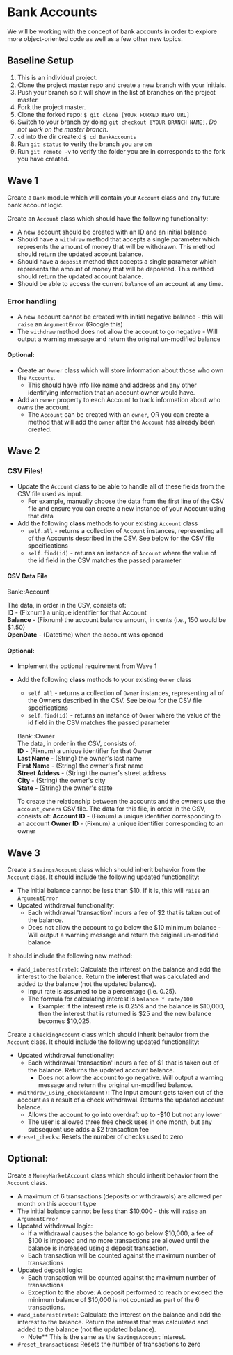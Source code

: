 # Bank Accounts

We will be working with the concept of bank accounts in order to explore more object-oriented code as well as a few other new topics.

## Baseline Setup

1. This is an individual project.
1. Clone the project master repo and create a new branch with your initials.
1. Push your branch so it will show in the list of branches on the project master.
1. Fork the project master.
1. Clone the forked repo: `$ git clone [YOUR FORKED REPO URL]`
1. Switch to your branch by doing `git checkout [YOUR BRANCH NAME]`. *Do not work on the master branch*.
1. `cd` into the dir create:d `$ cd BankAccounts`
1. Run `git status` to verify the branch you are on
1. Run `git remote -v` to verify the folder you are in corresponds to the fork you have created.


## Wave 1

Create a `Bank` module which will contain your `Account` class and any future bank account logic.

Create an `Account` class which should have the following functionality:
- A new account should be created with an ID and an initial balance
- Should have a `withdraw` method that accepts a single parameter which represents the amount of money that will be withdrawn. This method should return the updated account balance.
- Should have a `deposit` method that accepts a single parameter which represents the amount of money that will be deposited. This method should return the updated account balance.
- Should be able to access the current `balance` of an account at any time.

### Error handling
- A new account cannot be created with initial negative balance - this will `raise` an `ArgumentError` (Google this)
- The `withdraw` method does not allow the account to go negative - Will output a warning message and return the original un-modified balance

#### Optional:
- Create an `Owner` class which will store information about those who own the `Accounts`.
  - This should have info like name and address and any other identifying information that an account owner would have.
- Add an `owner` property to each Account to track information about who owns the account.
  - The `Account` can be created with an `owner`, OR you can create a method that will add the `owner` after the `Account` has already been created.


## Wave 2
### CSV Files!
- Update the `Account` class to be able to handle all of these fields from the CSV file used as input.
  - For example, manually choose the data from the first line of the CSV file and ensure you can create a new instance of your Account using that data
- Add the following **class** methods to your existing `Account` class
  - `self.all` - returns a collection of `Account` instances, representing all of the Accounts described in the CSV. See below for the CSV file specifications
  - `self.find(id)` - returns an instance of `Account` where the value of the id field in the CSV matches the passed parameter


#### CSV Data File
  Bank::Account

  The data, in order in the CSV, consists of:  
  **ID** - (Fixnum) a unique identifier for that Account  
  **Balance** - (Fixnum) the account balance amount, in cents (i.e., 150 would be $1.50)  
  **OpenDate** - (Datetime) when the account was opened  

#### Optional:
  - Implement the optional requirement from Wave 1
  - Add the following **class** methods to your existing `Owner` class
    - `self.all` - returns a collection of `Owner` instances, representing all of the Owners described in the CSV. See below for the CSV file specifications
    - `self.find(id)` - returns an instance of `Owner` where the value of the id field in the CSV matches the passed parameter

    Bank::Owner  
    The data, in order in the CSV, consists of:  
    **ID** - (Fixnum) a unique identifier for that Owner  
    **Last Name** - (String) the owner's last name   
    **First Name** - (String) the owner's first name  
    **Street Addess** - (String) the owner's street address  
    **City** - (String) the owner's city  
    **State** - (String) the owner's state  

    To create the relationship between the accounts and the owners use the `account_owners` CSV file.
    The data for this file, in order in the CSV, consists of:
    **Account ID** - (Fixnum) a unique identifier corresponding to an account
    **Owner ID** - (Fixnum) a unique identifier corresponding to an owner

## Wave 3
Create a `SavingsAccount` class which should inherit behavior from the `Account` class. It should include the following updated functionality:
- The initial balance cannot be less than $10. If it is, this will `raise` an `ArgumentError`
- Updated withdrawal functionality:
  - Each withdrawal 'transaction' incurs a fee of $2 that is taken out of the balance.
  - Does not allow the account to go below the $10 minimum balance - Will output a warning message and return the original un-modified balance

It should include the following new method:
- `#add_interest(rate)`: Calculate the interest on the balance and add the interest to the balance. Return the **interest** that was calculated and added to the balance (not the updated balance).
  - Input rate is assumed to be a percentage (i.e. 0.25).
  - The formula for calculating interest is `balance * rate/100`
    - Example: If the interest rate is 0.25% and the balance is $10,000, then the interest that is returned is $25 and the new balance becomes $10,025.

Create a `CheckingAccount` class which should inherit behavior from the `Account` class. It should include the following updated functionality:
- Updated withdrawal functionality:
  - Each withdrawal 'transaction' incurs a fee of $1 that is taken out of the balance. Returns the updated account balance.
    - Does not allow the account to go negative. Will output a warning message and return the original un-modified balance.
- `#withdraw_using_check(amount)`: The input amount gets taken out of the account as a result of a check withdrawal. Returns the updated account balance.
  - Allows the account to go into overdraft up to -$10 but not any lower
  - The user is allowed three free check uses in one month, but any subsequent use adds a $2 transaction fee
- `#reset_checks`: Resets the number of checks used to zero




## Optional:

Create a `MoneyMarketAccount` class which should inherit behavior from the `Account` class.
- A maximum of 6 transactions (deposits or withdrawals) are allowed per month on this account type
- The initial balance cannot be less than $10,000 - this will `raise` an `ArgumentError`
- Updated withdrawal logic:
  - If a withdrawal causes the balance to go below $10,000, a fee of $100 is imposed and no more transactions are allowed until the balance is increased using a deposit transaction.
  - Each transaction will be counted against the maximum number of transactions
- Updated deposit logic:
  - Each transaction will be counted against the maximum number of transactions
  - Exception to the above: A deposit performed to reach or exceed the minimum balance of $10,000 is not counted as part of the 6 transactions.
- `#add_interest(rate)`: Calculate the interest on the balance and add the interest to the balance. Return the interest that was calculated and added to the balance (not the updated balance).
    - Note** This is the same as the `SavingsAccount` interest.
- `#reset_transactions`: Resets the number of transactions to zero
